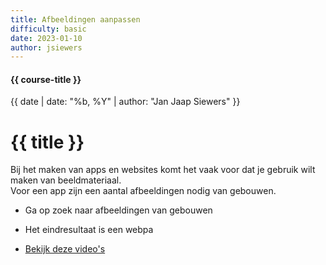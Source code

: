 ```yaml
---
title: Afbeeldingen aanpassen
difficulty: basic
date: 2023-01-10
author: jsiewers
---
```


#### {{ course-title }}
{{ date | date: "%b, %Y" | author: "Jan Jaap Siewers" }}

# {{ title }}

Bij het maken van apps en websites komt het vaak voor dat je gebruik wilt maken van beeldmateriaal.  
Voor een app zijn een aantal afbeeldingen nodig van gebouwen.
* Ga op zoek naar afbeeldingen van gebouwen
* Het eindresultaat is een webpa

* [Bekijk deze video's](https://www.edutorial.nl/html/afbeeldingen-aanpassen/)


